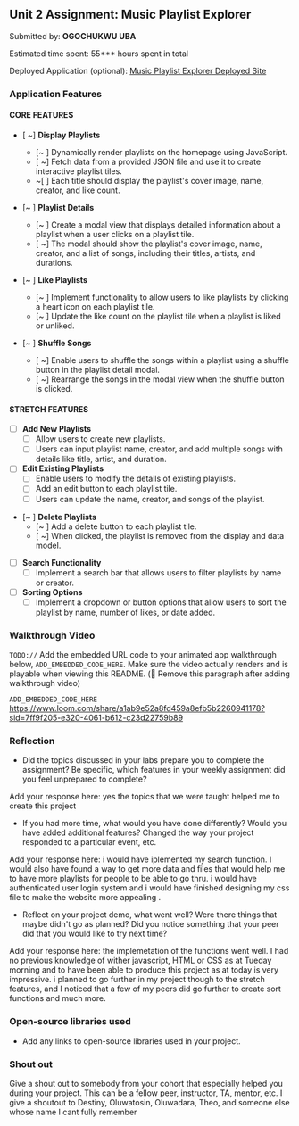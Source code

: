 ## Unit 2 Assignment: Music Playlist Explorer

Submitted by: **OGOCHUKWU UBA**

Estimated time spent: 55*** hours spent in total

Deployed Application (optional): [Music Playlist Explorer Deployed Site]()

### Application Features

#### CORE FEATURES

- [ ~] **Display Playlists**
  - [~ ] Dynamically render playlists on the homepage using JavaScript.
  - [ ~] Fetch data from a provided JSON file and use it to create interactive playlist tiles.
  - ~[ ] Each title should display the playlist's cover image, name, creator, and like count.

- [~ ] **Playlist Details**
  - [~ ] Create a modal view that displays detailed information about a playlist when a user clicks on a playlist tile.
  - [ ~] The modal should show the playlist's cover image, name, creator, and a list of songs, including their titles, artists, and durations.

- [~ ] **Like Playlists**
  - [~ ] Implement functionality to allow users to like playlists by clicking a heart icon on each playlist tile.
  - [~ ] Update the like count on the playlist tile when a playlist is liked or unliked.

- [~ ] **Shuffle Songs**
  - [ ~] Enable users to shuffle the songs within a playlist using a shuffle button in the playlist detail modal.
  - [ ~] Rearrange the songs in the modal view when the shuffle button is clicked.

#### STRETCH FEATURES

- [ ] **Add New Playlists**
  - [ ] Allow users to create new playlists.
  - [ ] Users can input playlist name, creator, and add multiple songs with details like title, artist, and duration.

- [ ] **Edit Existing Playlists**
  - [ ] Enable users to modify the details of existing playlists.
  - [ ] Add an edit button to each playlist tile.
  - [ ] Users can update the name, creator, and songs of the playlist.

- [~ ] **Delete Playlists**
  - [~ ] Add a delete button to each playlist tile.
  - [ ~] When clicked, the playlist is removed from the display and data model.

- [ ] **Search Functionality**
  - [ ] Implement a search bar that allows users to filter playlists by name or creator.

- [ ] **Sorting Options**
  - [ ] Implement a dropdown or button options that allow users to sort the playlist by name, number of likes, or date added.

### Walkthrough Video

`TODO://` Add the embedded URL code to your animated app walkthrough below, `ADD_EMBEDDED_CODE_HERE`. Make sure the video actually renders and is playable when viewing this README. (🚫 Remove this paragraph after adding walkthrough video)

`ADD_EMBEDDED_CODE_HERE` https://www.loom.com/share/a1ab9e52a8fd459a8efb5b2260941178?sid=7ff9f205-e320-4061-b612-c23d22759b89


### Reflection

* Did the topics discussed in your labs prepare you to complete the assignment? Be specific, which features in your weekly assignment did you feel unprepared to complete?

Add your response here: yes the topics that we were taught helped me to create this project

* If you had more time, what would you have done differently? Would you have added additional features? Changed the way your project responded to a particular event, etc.
  
Add your response here: i would have iplemented my search function. I would also have found a way to get more data and files that would help me to have more playlists for people to be able to go thru. i would have authenticated user login system and i would have finished designing my css file to make the website more appealing .

* Reflect on your project demo, what went well? Were there things that maybe didn't go as planned? Did you notice something that your peer did that you would like to try next time?

Add your response here: the implemetation of the functions went well. I had no previous knowledge of wither javascript, HTML or CSS as at Tueday morning and to have been able to produce this project as at today is very impressive. i planned to go further in my project though to the stretch features, and I noticed that a few of my peers did go further to create sort functions and much more.

### Open-source libraries used

- Add any links to open-source libraries used in your project. 

### Shout out

Give a shout out to somebody from your cohort that especially helped you during your project. This can be a fellow peer, instructor, TA, mentor, etc.
I give a  shoutout to Destiny, Oluwatosin, Oluwadara, Theo, and someone else whose name I cant fully remember